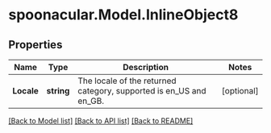 # spoonacular.Model.InlineObject8
## Properties

Name | Type | Description | Notes
------------ | ------------- | ------------- | -------------
**Locale** | **string** | The locale of the returned category, supported is en_US and en_GB. | [optional] 

[[Back to Model list]](../README.md#documentation-for-models) [[Back to API list]](../README.md#documentation-for-api-endpoints) [[Back to README]](../README.md)

